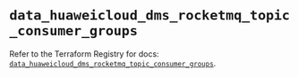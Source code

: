 # `data_huaweicloud_dms_rocketmq_topic_consumer_groups`

Refer to the Terraform Registry for docs: [`data_huaweicloud_dms_rocketmq_topic_consumer_groups`](https://registry.terraform.io/providers/huaweicloud/huaweicloud/1.71.1/docs/data-sources/dms_rocketmq_topic_consumer_groups).
